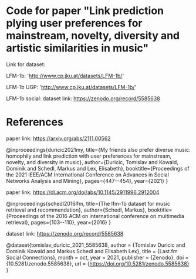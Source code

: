 # Code for paper "Link prediction plying user preferences for mainstream, novelty, diversity and artistic similarities in music"

Link for dataset:

LFM-1b:
'http://www.cp.jku.at/datasets/LFM-1b/'

LFM-1b UGP:
'http://www.cp.jku.at/datasets/LFM-1b/'

LFM-1b social:
dataset link: https://zenodo.org/record/5585638

# References

paper link: https://arxiv.org/abs/2111.00562

@inproceedings{duricic2021my,
title={My friends also prefer diverse music: homophily and link prediction with user preferences for mainstream, novelty, and diversity in music},
author={Duricic, Tomislav and Kowald, Dominik and Schedl, Markus and Lex, Elisabeth},
booktitle={Proceedings of the 2021 IEEE/ACM International Conference on Advances in Social Networks Analysis and Mining},
pages={447--454},
year={2021}
}

paper link: https://dl.acm.org/doi/abs/10.1145/2911996.2912004

@inproceedings{schedl2016lfm,
title={The lfm-1b dataset for music retrieval and recommendation},
author={Schedl, Markus},
booktitle={Proceedings of the 2016 ACM on international conference on multimedia retrieval},
pages={103--110},
year={2016}
}

dataset link: https://zenodo.org/record/5585638

@dataset{tomislav_duricic_2021_5585638,
  author       = {Tomislav Duricic and
                  Dominik Kowald and
                  Markus Schedl and
                  Elisabeth Lex},
  title        = {Last.fm Social Connections},
  month        = oct,
  year         = 2021,
  publisher    = {Zenodo},
  doi          = {10.5281/zenodo.5585638},
  url          = {https://doi.org/10.5281/zenodo.5585638}
}


